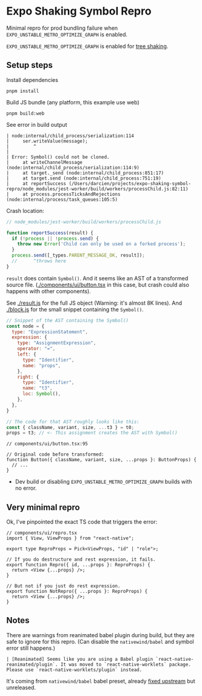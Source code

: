 # Expo Shaking Symbol Repro

Minimal repro for prod bundling failure when
`EXPO_UNSTABLE_METRO_OPTIMIZE_GRAPH` is enabled.

`EXPO_UNSTABLE_METRO_OPTIMIZE_GRAPH` is enabled for [tree shaking](https://docs.expo.dev/guides/tree-shaking/).

## Setup steps

Install dependencies
```shell
pnpm install
```

Build JS bundle (any platform, this example use web)
```shell
pnpm build:web
```

See error in build output
```log
| node:internal/child_process/serialization:114
|     ser.writeValue(message);
|         ^
|
| Error: Symbol() could not be cloned.
|     at writeChannelMessage (node:internal/child_process/serialization:114:9)
|     at target._send (node:internal/child_process:851:17)
|     at target.send (node:internal/child_process:751:19)
|     at reportSuccess (/Users/darcien/projects/expo-shaking-symbol-repro/node_modules/jest-worker/build/workers/processChild.js:82:11)
|     at process.processTicksAndRejections (node:internal/process/task_queues:105:5)
```

Crash location:
```js
// node_modules/jest-worker/build/workers/processChild.js

function reportSuccess(result) {
  if (!process || !process.send) {
    throw new Error('Child can only be used on a forked process');
  }
  process.send([_types.PARENT_MESSAGE_OK, result]);
  //      ^throws here
}
```

`result` does contain `Symbol()`.
And it seems like an AST of a transformed source file.
([./components/ui/button.tsx](./components/ui/button.tsx) in this case,
but crash could also happens with other components).

See [./result.js](./result.js) for the full JS object (Warning: it's almost 8K lines).
And [./block.js](./block.js) for the small snippet containing the `Symbol()`.

```js
// Snippet of the AST containing the Symbol()
const node = {
  type: "ExpressionStatement",
  expression: {
    type: "AssignmentExpression",
    operator: "=",
    left: {
      type: "Identifier",
      name: "props",
    },
    right: {
      type: "Identifier",
      name: "t3",
      loc: Symbol(),
    },
  },
}
```

```js
// The code for that AST roughly looks like this:
const { className, variant, size, ...t3 } = t0;
props = t3; // <- This assignment creates the AST with Symbol()
```

```tsx
// components/ui/button.tsx:95

// Original code before transformed:
function Button({ className, variant, size, ...props }: ButtonProps) {
  // ...
}
```

- Dev build or disabling `EXPO_UNSTABLE_METRO_OPTIMIZE_GRAPH` builds with no error.

## Very minimal repro

Ok, I've pinpointed the exact TS code that triggers the error:
```tsx
// components/ui/repro.tsx
import { View, ViewProps } from "react-native";

export type ReproProps = Pick<ViewProps, "id" | "role">;

// If you do destructure and rest expression, it fails.
export function Repro({ id, ...props }: ReproProps) {
  return <View {...props} />;
}

// But not if you just do rest expression.
export function NotRepro({ ...props }: ReproProps) {
  return <View {...props} />;
}
```

## Notes

There are warnings from reanimated babel plugin during build,
but they are safe to ignore for this repro.
(Can disable the `nativewind/babel` and symbol error still happens.)

```log
| [Reanimated] Seems like you are using a Babel plugin `react-native-reanimated/plugin`. It was moved to `react-native-worklets` package. Please use `react-native-worklets/plugin` instead.
```

It's coming from `nativewind/babel` babel preset,
already [fixed upstream](https://github.com/nativewind/nativewind/pull/1546) but unreleased.
